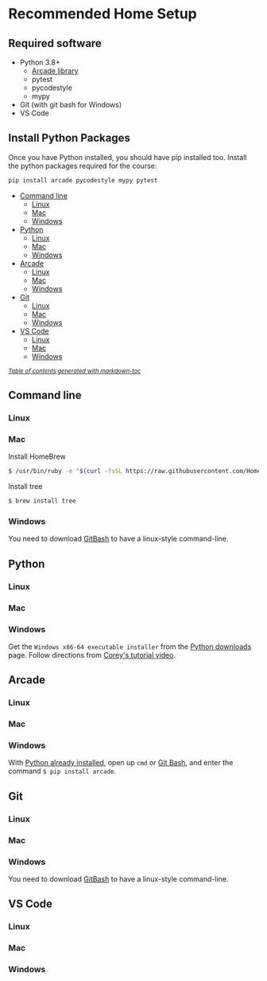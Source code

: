 # Recommended Home Setup

## Required software
- Python 3.8+
    - [Arcade library](http://arcade.academy)
    - pytest
    - pycodestyle
    - mypy
- Git (with git bash for Windows)
- VS Code

## Install Python Packages
Once you have Python installed, you should have pip installed too. Install the python packages required for the course:
```sh
pip install arcade pycodestyle mypy pytest
```


- [Command line](#command-line)
  * [Linux](#linux)
  * [Mac](#mac)
  * [Windows](#windows)
- [Python](#python)
  * [Linux](#linux-1)
  * [Mac](#mac-1)
  * [Windows](#windows-1)
- [Arcade](#arcade)
  * [Linux](#linux-2)
  * [Mac](#mac-2)
  * [Windows](#windows-2)
- [Git](#git)
  * [Linux](#linux-3)
  * [Mac](#mac-3)
  * [Windows](#windows-3)
- [VS Code](#vs-code)
  * [Linux](#linux-4)
  * [Mac](#mac-4)
  * [Windows](#windows-4)

<small><i><a href='http://ecotrust-canada.github.io/markdown-toc/'>Table of contents generated with markdown-toc</a></i></small>


## Command line
### Linux
### Mac
Install HomeBrew
```sh
$ /usr/bin/ruby -e "$(curl -fsSL https://raw.githubusercontent.com/Homebrew/install/master/install)"
```
Install tree
```sh
$ brew install tree
```
### Windows
You need to download [GitBash](https://gitforwindows.org/) to have a linux-style command-line.

## Python
### Linux
### Mac
### Windows
Get the `Windows x86-64 executable installer` from the [Python downloads](https://www.python.org/downloads/release/python-381) page.
Follow directions from [Corey's tutorial video](http://www.youtube.com/watch?v=YYXdXT2l-Gg&t=5m44s).

## Arcade
### Linux
### Mac
### Windows
With [Python already installed](#windows-1), open up `cmd` or [Git Bash](#windows-3), and enter the command `$ pip install arcade`.

## Git
### Linux
### Mac
### Windows
You need to download [GitBash](https://gitforwindows.org/) to have a linux-style command-line.

## VS Code
### Linux
### Mac
### Windows
